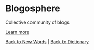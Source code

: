 # Blogosphere

Collective community of blogs.

[Learn more](https://en.wiktionary.org/wiki/blogosphere)

[Back to New Words](New_Words.md) | [Back to Dictionary](../dictionary.md)
